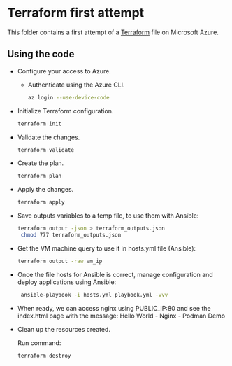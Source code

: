 # Terraform first attempt

This folder contains a first attempt of a [Terraform](https://www.terraform.io/) file on Microsoft Azure.

## Using the code

* Configure your access to Azure.

  * Authenticate using the Azure CLI.

    ```bash
    az login --use-device-code 
    ```
 
* Initialize Terraform configuration.

  ```bash
  terraform init
  ```

* Validate the changes.

  ```bash
  terraform validate
  ```

* Create the plan.

  ```bash
  terraform plan
  ```

* Apply the changes.

  ```bash
  terraform apply
  ```

* Save outputs variables to a temp file, to use them with Ansible:

  ```bash
  terraform output -json > terraform_outputs.json
   chmod 777 terraform_outputs.json
  ```

* Get the VM machine query to use it in hosts.yml file (Ansible):

  ```bash
  terraform output -raw vm_ip
  ```

* Once the file hosts for Ansible is correct, manage configuration and deploy applications using Ansible:

  ```bash
   ansible-playbook -i hosts.yml playbook.yml -vvv
  ```

* When ready, we can access nginx using PUBLIC_IP:80 and see the index.html page with the message: 
  Hello World - Nginx - Podman Demo


* Clean up the resources created.
  
  Run command:

  ```bash
  terraform destroy
  ```